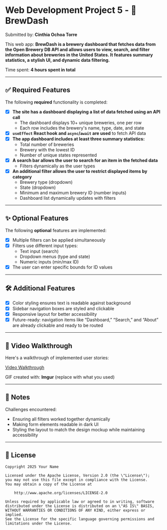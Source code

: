 # Web Development Project 5 - 🍺 BrewDash

Submitted by: **Cinthia Ochoa Torre**

This web app: **BrewDash is a brewery dashboard that fetches data from the Open Brewery DB API and allows users to view, search, and filter information about breweries in the United States. It features summary statistics, a stylish UI, and dynamic data filtering.**

Time spent: **4 hours spent in total**

---

## ✅ Required Features

The following **required** functionality is completed:

- [x] **The site has a dashboard displaying a list of data fetched using an API call**
  - The dashboard displays 10+ unique breweries, one per row
  - Each row includes the brewery's name, type, date, and state
- [x] **`useEffect` React hook and `async`/`await` are used** to fetch API data
- [x] **The app dashboard includes at least three summary statistics:**
  - Total number of breweries
  - Brewery with the lowest ID
  - Number of unique states represented
- [x] **A search bar allows the user to search for an item in the fetched data**
  - Filters dynamically as the user types
- [x] **An additional filter allows the user to restrict displayed items by category**
  - Brewery type (dropdown)
  - State (dropdown)
  - Minimum and maximum brewery ID (number inputs)
  - Dashboard list dynamically updates with filters

---

## ✨ Optional Features

The following **optional** features are implemented:

- [x] Multiple filters can be applied simultaneously
- [x] Filters use different input types:
  - Text input (search)
  - Dropdown menus (type and state)
  - Numeric inputs (min/max ID)
- [x] The user can enter specific bounds for ID values

---

## 🛠️ Additional Features

- [x] Color styling ensures text is readable against background
- [x] Sidebar navigation boxes are styled and clickable
- [x] Responsive layout for better accessibility
- [x] Future-ready: navigation items like “Dashboard,” “Search,” and “About” are already clickable and ready to be routed

---

## 🎥 Video Walkthrough

Here's a walkthrough of implemented user stories:

[Video Walkthrough](https://imgur.com/a/ZX3koQv)

GIF created with: **Imgur** (replace with what you used)

---

## 📝 Notes

Challenges encountered:
- Ensuring all filters worked together dynamically
- Making form elements readable in dark UI
- Styling the layout to match the design mockup while maintaining accessibility

---

## 📄 License

    Copyright 2025 Your Name

    Licensed under the Apache License, Version 2.0 (the \"License\");
    you may not use this file except in compliance with the License.
    You may obtain a copy of the License at

        http://www.apache.org/licenses/LICENSE-2.0

    Unless required by applicable law or agreed to in writing, software
    distributed under the License is distributed on an \"AS IS\" BASIS,
    WITHOUT WARRANTIES OR CONDITIONS OF ANY KIND, either express or implied.
    See the License for the specific language governing permissions and
    limitations under the License.
